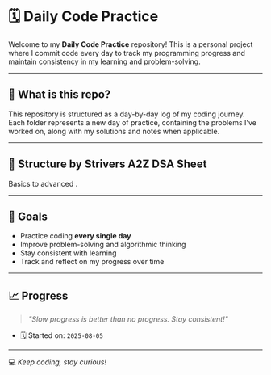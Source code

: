 # 🗓️ Daily Code Practice

Welcome to my **Daily Code Practice** repository! 
This is a personal project where I commit code every day to track my programming progress and maintain consistency in my learning and problem-solving.

---  

## 📅 What is this repo?       

This repository is structured as a day-by-day log of my coding journey. 
Each folder represents a new day of practice, containing the problems I've worked on, along with my solutions and notes when applicable.

---  
   
## 📂 Structure by Strivers A2Z DSA Sheet 
Basics to advanced .

---
## 🎯 Goals    

- Practice coding **every single day**
- Improve problem-solving and algorithmic thinking   
- Stay consistent with learning
- Track and reflect on my progress over time

---
## 📈 Progress

> _"Slow progress is better than no progress. Stay consistent!"_

- 🗓️ Started on: `2025-08-05`

---
💻 _Keep coding, stay curious!_


